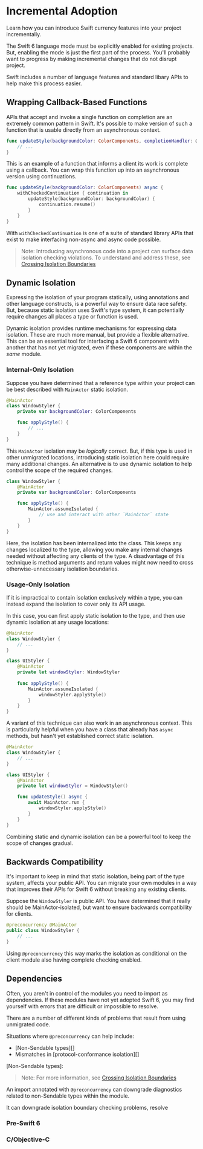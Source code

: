 # Incremental Adoption

Learn how you can introduce Swift currency features into your project
incrementally.

The Swift 6 language mode must be explicitly enabled for existing projects.
But, enabling the mode is just the first part of the process.
You'll probably want to progress by making incremental changes that do not
disrupt project.

Swift includes a number of language features and standard libary APIs to help
make this process easier.

## Wrapping Callback-Based Functions

APIs that accept and invoke a single function on completion are an extremely
common pattern in Swift.
It's possible to make version of such a function that is usable directly from 
an asynchronous context.

```swift
func updateStyle(backgroundColor: ColorComponents, completionHandler: @escaping () -> Void) {
    // ...
}
```

This is an example of a function that informs a client its work is complete
using a callback.
You can wrap this function up into an asynchronous version using continuations.

```swift
func updateStyle(backgroundColor: ColorComponents) async {
    withCheckedContinuation { continuation in
        updateStyle(backgroundColor: backgroundColor) {
            continuation.resume()
        }
    }
}
```

With `withCheckedContinuation` is one of a suite of standard library APIs that
exist to make interfacing non-async and async code possible.

> Note: Introducing asynchronous code into a project can surface data isolation
checking violations. To understand and address these, see [Crossing Isolation Boundaries][]

[Crossing Isolation Boundaries]: commonproblems#Crossing-Isolation-Boundaries

## Dynamic Isolation

Expressing the isolation of your program statically, using annotations and
other language constructs, is a powerful way to ensure data race safety.
But, because static isolation uses Swift's type system, it can potentially
require changes all places a type or function is used.

Dynamic isolation provides runtime mechanisms for expressing data isolation.
These are much more manual, but provide a flexible alternative.
This can be an essential tool for interfacing a Swift 6 component with another
that has not yet migrated,
even if these components are within the _same_ module.

### Internal-Only Isolation

Suppose you have determined that a reference type within your project can be
best described with `MainActor` static isolation.

```swift
@MainActor
class WindowStyler {
    private var backgroundColor: ColorComponents

    func applyStyle() {
        // ...
    }
}
```

This `MainActor` isolation may be _logically_ correct.
But, if this type is used in other unmigrated locations,
introducing static isolation here could require many additional changes.
An alternative is to use dynamic isolation to help control the scope of the
required changes.

```swift
class WindowStyler {
    @MainActor
    private var backgroundColor: ColorComponents

    func applyStyle() {
        MainActor.assumeIsolated {
            // use and interact with other `MainActor` state
        }
    }
}
```

Here, the isolation has been internalized into the class.
This keeps any changes localized to the type, allowing you make any
internal changes needed without affecting any clients of the type.
A disadvantage of this technique is method arguments and return values might
now need to cross otherwise-unnecessary isolation boundaries.

### Usage-Only Isolation

If it is impractical to contain isolation exclusively within a type, you can
instead expand the isolation to cover only its API usage.

In this case, you can first apply static isolation to the type, and then use
dynamic isolation at any usage locations:

```swift
@MainActor
class WindowStyler {
    // ...
}

class UIStyler {
    @MainActor
    private let windowStyler: WindowStyler
    
    func applyStyle() {
        MainActor.assumeIsolated {
            windowStyler.applyStyle()
        }
    }
}
```

A variant of this technique can also work in an asynchronous context.
This is particularly helpful when you have a class that already has
`async` methods, but hasn't yet established correct static isolation.

```swift
@MainActor
class WindowStyler {
    // ...
}

class UIStyler {
    @MainActor
    private let windowStyler = WindowStyler()

    func updateStyle() async {
        await MainActor.run {
            windowStyler.applyStyle()
        }
    }
}
```

Combining static and dynamic isolation can be a powerful tool to keep the
scope of changes gradual.

## Backwards Compatibility

It's important to keep in mind that static isolation, being part of the type
system, affects your public API.
You can migrate your own modules in a way that improves their APIs for Swift 6
without breaking any existing clients.

Suppose the `WindowStyler` is public API.
You have determined that it really should be MainActor-isolated, but want to
ensure backwards compatibility for clients.

```swift
@preconcurrency @MainActor
public class WindowStyler {
    // ...
}
```

Using `@preconcurrency` this way marks the isolation as conditional on the
client module also having complete checking enabled.

## Dependencies

Often, you aren't in control of the modules you need to import as dependencies.
If these modules have not yet adopted Swift 6, you may find yourself with
errors that are difficult or impossible to resolve.

There are a number of different kinds of problems that result from using
unmigrated code.

Situations where `@preconcurrency` can help include:

- [Non-Sendable types][]
- Mismatches in [protocol-conformance isolation][]

[Non-Sendable types]: 

> Note: For more information, see [Crossing Isolation Boundaries][]

[Crossing Isolation Boundaries]: commonproblems#Crossing-Isolation-Boundaries

An import annotated with `@preconcurrency` can downgrade diagnostics related
to non-Sendable types within the module.

It can downgrade isolation boundary checking problems, resolve

### Pre-Swift 6

### C/Objective-C

